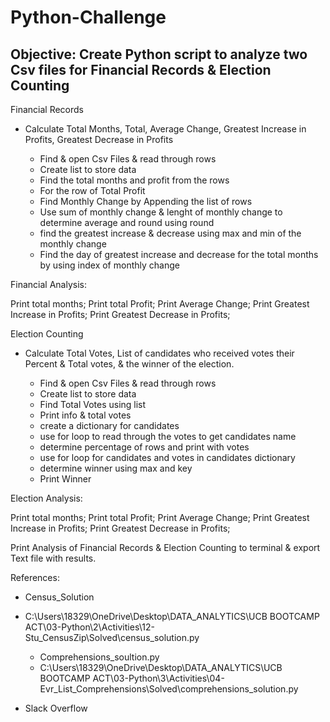 # Python-Challenge
## Objective: Create Python script to analyze two Csv files for Financial Records & Election Counting

Financial Records

* Calculate Total Months, Total, Average Change, Greatest Increase in Profits, Greatest Decrease in Profits

  - Find & open Csv Files & read through rows
  - Create list to store data
  - Find the total months and profit from the rows
  - For the row of Total Profit
  - Find Monthly Change by Appending the list of rows
  - Use sum of monthly change & lenght of monthly change to determine average and round using round
  - find the greatest increase & decrease using max and min of the monthly change
  - Find the day of greatest increase and decrease for the total months by using index of monthly change 
 
Financial Analysis:

Print total months;
Print total Profit;
Print Average Change;
Print Greatest Increase in Profits;
Print Greatest Decrease in Profits;



Election Counting

* Calculate Total Votes, List of candidates who received votes their Percent & Total votes, & the winner of the election.

  - Find & open Csv Files & read through rows
  - Create list to store data
  - Find Total Votes using list
  - Print info & total votes
  - create a dictionary for candidates
  - use for loop to read through the votes to get candidates name
  - determine percentage of rows and print with votes
  - use for loop for candidates and votes in candidates dictionary
  - determine winner using max and key
  - Print Winner
    

Election Analysis:

Print total months;
Print total Profit;
Print Average Change;
Print Greatest Increase in Profits;
Print Greatest Decrease in Profits;


Print Analysis of Financial Records & Election Counting to terminal & export Text file with results.


References:
* Census_Solution
- C:\Users\18329\OneDrive\Desktop\DATA_ANALYTICS\UCB BOOTCAMP ACT\03-Python\2\Activities\12-Stu_CensusZip\Solved\census_solution.py

  * Comprehensions_soultion.py
  - C:\Users\18329\OneDrive\Desktop\DATA_ANALYTICS\UCB BOOTCAMP ACT\03-Python\3\Activities\04-Evr_List_Comprehensions\Solved\comprehensions_solution.py

* Slack Overflow
